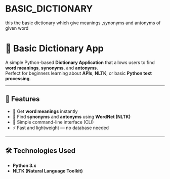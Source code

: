 # BASIC_DICTIONARY
this the basic dictionary which give meanings ,synonyms and antonyms of given word
# 🧠 Basic Dictionary App

A simple Python-based **Dictionary Application** that allows users to find **word meanings**, **synonyms**, and **antonyms**.  
Perfect for beginners learning about **APIs**, **NLTK**, or basic **Python text processing**.

---

## 🚀 Features

- 📖 Get **word meanings** instantly  
- 🔁 Find **synonyms** and **antonyms** using **WordNet (NLTK)**  
- 🧩 Simple command-line interface (CLI)  
- ⚡ Fast and lightweight — no database needed  

---

## 🛠️ Technologies Used

- **Python 3.x**
- **NLTK (Natural Language Toolkit)**


